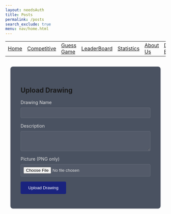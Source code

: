 ```yaml
---
layout: needsAuth
title: Posts
permalink: /posts
search_exclude: true
menu: nav/home.html 
---
```


<table>
    <tr>
        <td><a href="{{site.baseurl}}/index">Home</a></td>
        <td><a href="{{site.baseurl}}/competition">Competitive</a></td>
        <td><a href="{{site.baseurl}}/guess">Guess Game</a></td>
        <td><a href="{{site.baseurl}}/leaderboard">LeaderBoard</a></td>
        <td><a href="{{site.baseurl}}/stats">Statistics</a></td>
        <td><a href="{{site.baseurl}}/about">About Us</a></td>
        <td><a href="{{site.baseurl}}/deploy">Deploy Blog</a></td>
        <td><a href="{{site.baseurl}}/posts">Posts</a></td>
    </tr>
</table>

<style>
    :root {
        --primary-color: #1a237e;
        --secondary-color: #283593;
        --background: linear-gradient(145deg, #C6E7FF, #D4F6FF, #FBFBFB, #FFDDAE);
        --text-color: #e1e1e1;
        --card-bg: rgba(30, 41, 59, 0.8);
        --error: #e74c3c;
        --success: #2ecc71;
    }

    .picture-gallery {
        max-width: 1200px;
        margin: 2rem auto;
        padding: 0 1rem;
    }

    .upload-form {
        background-color: var(--card-bg);
        padding: 2rem;
        border-radius: 8px;
        margin-bottom: 2rem;
    }

    .form-group {
        margin-bottom: 1rem;
    }

    .form-label {
        display: block;
        margin-bottom: 0.5rem;
        color: var(--text-color);
    }

    .form-input {
        width: 100%;
        padding: 0.5rem;
        border: 1px solid rgba(255, 255, 255, 0.1);
        border-radius: 4px;
        background-color: rgba(255, 255, 255, 0.05);
        color: var(--text-color);
    }

    .submit-btn {
        background-color: var(--primary-color);
        color: white;
        padding: 0.75rem 1.5rem;
        border: none;
        border-radius: 4px;
        cursor: pointer;
        transition: background-color 0.3s;
    }

    .submit-btn:hover {
        background-color: var(--secondary-color);
    }

    .gallery-grid {
        display: grid;
        grid-template-columns: repeat(auto-fill, minmax(250px, 1fr));
        gap: 1.5rem;
        padding: 1rem 0;
    }

    .picture-card {
        background-color: var(--card-bg);
        border-radius: 8px;
        overflow: hidden;
        transition: transform 0.3s;
        max-width: 300px;
        margin: 0 auto;
    }

    .picture-img {
        width: 100%;
        height: 160px;
        object-fit: contain;
        background-color: rgba(0, 0, 0, 0.1);
        padding: 0.5rem;
    }

    .picture-info {
        padding: 1rem;
        color: var(--text-color);
    }

    .picture-info h3 {
        margin: 0 0 0.5rem 0;
        color: var(--text-color);
    }

    .picture-info p {
        margin: 0 0 1rem 0;
        font-size: 0.9rem;
        color: rgba(225, 225, 225, 0.8);
    }

    .delete-btn {
        background-color: var(--error);
        color: white;
        border: none;
        padding: 0.5rem 1rem;
        border-radius: 4px;
        cursor: pointer;
        transition: opacity 0.3s;
    }

    .delete-btn:hover {
        opacity: 0.9;
    }

    .message {
        position: fixed;
        top: 20px;
        right: 20px;
        padding: 1rem 2rem;
        border-radius: 4px;
        animation: fadeIn 0.3s ease-in;
        z-index: 1000;
    }

    @keyframes fadeIn {
        from { opacity: 0; transform: translateY(-10px); }
        to { opacity: 1; transform: translateY(0); }
    }
</style>

<div class="picture-gallery">
    <div class="upload-form">
        <h2>Upload Drawing</h2>
        <form id="picture-form">
            <div class="form-group">
                <label class="form-label">Drawing Name</label>
                <input type="text" id="drawingName" class="form-input" required>
            </div>
            <div class="form-group">
                <label class="form-label">Description</label>
                <textarea id="description" class="form-input" rows="3"></textarea>
            </div>
            <div class="form-group">
                <label class="form-label">Picture (PNG only)</label>
                <input type="file" id="image" accept=".png" class="form-input" required>
            </div>
            <button type="submit" class="submit-btn">Upload Drawing</button>
        </form>
    </div>
    <div id="message" class="message" style="display: none;"></div>
    <div id="gallery" class="gallery-grid"></div>
</div>

<script type="module">
    import { pythonURI } from '{{site.baseurl}}/assets/js/api/config.js';

    const fetchConfig = {
        credentials: "include",
        headers: {
            'X-Origin': 'client'
        }
    };

    async function fetchPictures() {
        try {
            const response = await fetch(`${pythonURI}/api/picture`, {
                method: "GET",
                ...fetchConfig
            });

            if (!response.ok) throw new Error('Failed to load pictures');
            const pictures = await response.json();

            const gallery = document.getElementById('gallery');
            gallery.innerHTML = '';

            pictures.forEach(picture => {
                const card = document.createElement('div');
                card.className = 'picture-card';
                card.innerHTML = `
                    <img src="${picture.image_data}" 
                         alt="${picture.drawing_name}" 
                         class="picture-img">
                    <div class="picture-info">
                        <h3>${picture.drawing_name}</h3>
                        <p>${picture.description || 'No description'}</p>
                        <small>By: ${picture.user_name}</small>
                        <br>
                        <div class="button-group">
                            ${picture.can_delete ? 
                                `<button onclick="deletePicture(${picture.id})" class="delete-btn">Delete Drawing</button>` 
                                : ''}
                            ${picture.user_role === 'admin' ? 
                                `<button onclick="deleteUser('${picture.user_name}')" class="delete-btn delete-user-btn">Delete User</button>`
                                : ''}
                        </div>
                    </div>
                `;
                gallery.appendChild(card);
            });
        } catch (error) {
            console.error('Error:', error);
            showMessage('Failed to load pictures: ' + error.message, true);
        }
    }

    document.getElementById('picture-form').addEventListener('submit', async function(event) {
        event.preventDefault();
        
        const formData = new FormData();
        formData.append('drawing_name', document.getElementById('drawingName').value);
        formData.append('description', document.getElementById('description').value);
        formData.append('image', document.getElementById('image').files[0]);

        try {
            const response = await fetch(`${pythonURI}/api/picture`, {
                method: "POST",
                ...fetchConfig,
                body: formData
            });

            const data = await response.json();

            if (!response.ok) {
                throw new Error(data.message || 'Failed to upload picture');
            }

            showMessage('Picture uploaded successfully!');
            this.reset();
            await fetchPictures();
        } catch (error) {
            console.error('Error:', error);
            showMessage('Upload failed: ' + error.message, true);
        }
    });

    window.deletePicture = async function(pictureId) {
        if (!confirm('Are you sure you want to delete this picture?')) return;

        try {
            const response = await fetch(`${pythonURI}/api/picture`, {
                method: "DELETE",
                ...fetchConfig,
                headers: {
                    ...fetchConfig.headers,
                    'Content-Type': 'application/json'
                },
                body: JSON.stringify({ id: pictureId })
            });

            const data = await response.json();

            if (!response.ok) {
                throw new Error(data.message || 'Failed to delete picture');
            }

            showMessage('Picture deleted successfully');
            await fetchPictures();
        } catch (error) {
            console.error('Error:', error);
            showMessage('Delete failed: ' + error.message, true);
        }
    };

    window.deleteUser = async function(username) {
        if (!confirm(`Are you sure you want to delete user: ${username}?`)) return;

        try {
            const response = await fetch(`${pythonURI}/api/admin/user`, {
                method: "DELETE",
                ...fetchConfig,
                headers: {
                    ...fetchConfig.headers,
                    'Content-Type': 'application/json'
                },
                body: JSON.stringify({ username: username })
            });

            const data = await response.json();

            if (!response.ok) {
                throw new Error(data.message || 'Failed to delete user');
            }

            showMessage('User deleted successfully');
            await fetchPictures();
        } catch (error) {
            console.error('Error:', error);
            showMessage('Delete user failed: ' + error.message, true);
        }
    };

    function showMessage(message, isError = false) {
        const messageEl = document.getElementById('message');
        messageEl.textContent = message;
        messageEl.style.display = 'block';
        messageEl.style.backgroundColor = isError ? '#C6E7FF' : '#D4F6FF';
        messageEl.style.color = isError ? '#FBFBFB' : '#FFDDAE';
        setTimeout(() => messageEl.style.display = 'none', 3000);
    }

    document.addEventListener('DOMContentLoaded', fetchPictures);
</script>